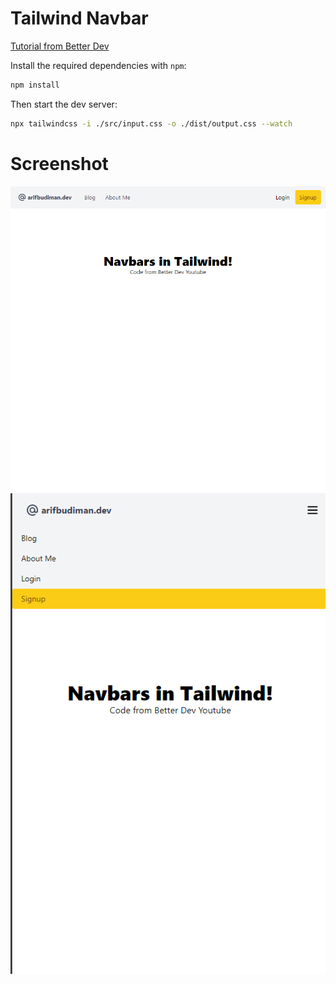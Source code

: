 # Tailwind Navbar

[Tutorial from Better Dev](https://www.youtube.com/watch?v=puaX_nhTMRU)

Install the required dependencies with `npm`:

```sh
npm install
```

Then start the dev server:

```sh
npx tailwindcss -i ./src/input.css -o ./dist/output.css --watch
```
# Screenshot
![Screenshot](wide.png)
![Screenshot](small.png)